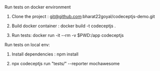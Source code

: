 Run tests on docker environment

1. Clone the project : git@github.com:bharat22goyal/codeceptjs-demo.git

2. Build docker container : docker build -t codeceptjs .

3. Run tests: docker run -it --rm -v $PWD:/app codeceptjs

Run tests on local env: 
1. Install dependencies : npm install

2. npx codeceptjs run "tests/" --reporter mochawesome